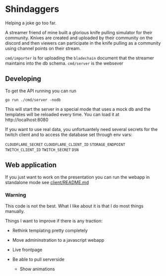 # Shindaggers

Helping a joke go too far.

A streamer friend of mine built a glorious knife pulling simulator for their community.  Knives are created and
uploaded by their community on the discord and then viewers can participate in the knife pulling as a community
using channel points on their stream.

`cmd/importer` is for uploading the `bladechain` document that the streamer maintains into the db schema.
`cmd/server` is the websever

## Developing

To get the API running you can run
```
go run ./cmd/server -nodb
```

This will start the server in a special mode that uses a mock db and the templates will be reloaded every
time.  You can load it at http://localhost:8080

If you want to use real data, you unfortuantely need several secrets for the twitch client and to access the database set through env vars:

`CLOUDFLARE_SECRET`
`CLOUDFLARE_CLIENT_ID`
`STORAGE_ENDPOINT`
`TWITCH_CLIENT_ID`
`TWITCH_SECRET`
`DSN`


## Web application

If you just want to work on the presentation you can run the webapp in standalone mode see [client/README.md](./client/README.md)


### Warning

This code is not the best.  What I like about it is that I do most things manually.  

Things I want to improve if there is any traction:
 - Rethink templating pretty completely
 - Move admininstration to a javascript webapp

 - Live frontpage
 - Be able to pull serverside
   - Show animations
